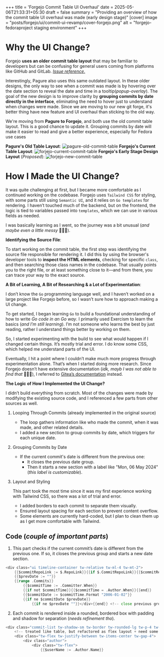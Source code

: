 +++
title = 'Forgejo Commit Table UI Overhaul'
date = 2025-05-06T21:33:31+05:30
draft = false
summary = "Providing an overview of how the commit table UI overhaul was made (early design stage)"
[cover]
image = "posts/forgejo/ui/commit-ui-revamp/cover-forgejo.png"
alt = "forgejo-fedoraproject staging environment"
+++

# Why the UI Change?
Forgejo **uses an older commit table layout** that may be familiar to developers but can be confusing for general users coming from platforms like GitHub and GitLab. [_Issue reference_.](https://codeberg.org/forgejo/forgejo/issues/5178) 

Interestingly, Pagure also uses this same outdated layout. In these older designs, the only way to see when a commit was made is by hovering over the date section to reveal the date and time in a tooltip(_popup-overlay_). The goal of the new design is to improve clarity by **grouping commits by date directly in the interface**, eliminating the need to hover just to understand when changes were made. Since we are moving to our new git forge, it's better thing have new feature and UI overhaul than sticking to the old way.

We're moving from **Pagure to Forgejo**, and both use the old commit table layout. This is a good chance to update it. Grouping commits by date will make it easier to read and give a better experience, especially for Fedora use cases

**Pagure's Old Table Layout**:
![pagure-old-commit-table](https://iamyaash.github.io/fedora/posts/forgejo/ui/commit-ui-revamp/pagure-old.png)
**Forgejo's Current Table Layout**:
![forjejo-current-commit-table](https://iamyaash.github.io/fedora/posts/forgejo/ui/commit-ui-revamp/forgejo-current.png)
**Forgejo's Early Stage Design Layout** (_Proposed_):
![forjejo-new-commit-table](https://iamyaash.github.io/fedora/posts/forgejo/ui/commit-ui-revamp/redesign-forgejo.png)

# How I Made the UI Change?

It was quite challenging at first, but I became more comfortable as I continued working on the codebase. Forgejo uses `Tailwind CSS` for styling, with some parts still using `Semantic UI`, and it relies on `Go templates` for rendering. I haven’t touched much of the backend, but on the frontend, the logic is tied to variables passed into `templates`, which we can use in various fields as needed.

I was basically learning as I went, so the journey was a bit unusual (_and maybe even a little messy_ 🤷🏻‍♂️).

**Identifying the Source File**:

To start working on the commit table, the first step was identifying the source file responsible for rendering it. I did this by using the browser's developer tools to **inspect the HTML elements**, checking for specific `class`, and then searching those class names in the codebase. That usually points you to the right file, or at least something close to it—and from there, you can trace your way to the exact source.

**A Bit of Learning, A Bit of Researching & a Lot of Experimentation**:

I don’t know the `Go` programming language well, and I haven’t worked on a large project like Forgejo before, so I wasn’t sure how to approach making a UI change.

To get started, I began learning `Go` to build a foundational understanding of how to write *Go code in an Go way*. I primarily used Exercism to learn the basics (_and I’m still learning_). I’m not someone who learns the best by just reading, rather I understand things better by working on them.

So, I started experimenting with the build to see what would happen if I changed certain things. It’s mostly trial and error. I do know some CSS, which helped me understand parts of the UI.

Eventually, I hit a point where I couldn’t make much more progress through experimentation alone. That’s when I started doing more research. Since Forgejo doesn’t have extensive documentation (_idk, mayb I was not able to find that_ 🤷🏻‍♂️), I referred to [Gitea’s documentation](https://docs.gitea.com/contributing/guidelines-frontend) instead.

**The Logic of How I Implemented the UI Change?**

I didn’t build everything from scratch. Most of the changes were made by modifying the existing source code, and I referenced a few parts from other sources as well.

1. Looping Through Commits (already implemented in the original source)

    - The loop gathers information like who made the commit, when it was made, and other related details.
    - I added a new section to group commits by date, which triggers for each unique date.

2. Grouping Commits by Date

    - If the current commit's date is different from the previous one:
        - It closes the previous date group.
        - Then it starts a new section with a label like "Mon, 06 May 2024" (_this label is customizable_).

3. Layout and Styling
    
    This part took the most time since it was my first experience working with Tailwind CSS, so there was a lot of trial and error.
    - I added borders to each commit to separate them visually.
    - Ensured layout spacing for each section to prevent content overflow.
    - Some elements are currently hard-coded, but I plan to clean them up as I get more comfortable with Tailwind.

## Code (_couple of important parts_)

1. This part checks if the current commit’s date is different from the previous one. If so, it closes the previous group and starts a new date section.
```go 
<div class="ui timeline-container tw-relative tw-ml-4 tw-mt-2">
	{{$commitRepoLink := $.RepoLink}}{{if $.CommitRepoLink}}{{$commitRepoLink = $.CommitRepoLink}}{{end}}
	{{$prevDate := ""}}
	{{range .Commits}}
		{{$commitTime := .Committer.When}}
		{{if not $commitTime}}{{$commitTime = .Author.When}}{{end}}
		{{$commitDate := $commitTime.Format "2006-01-02"}}
		{{if ne $commitDate $prevDate}}
			{{if ne $prevDate ""}}</div>{{end}} <!-- close previous group -->
```
2. Each commit is rendered inside a rounded, bordered box with padding and shadow for separation (_needs refinement tho_).
```go
<div class="commit-list tw-shadow-sm tw-border tw-rounded-lg tw-p-4 tw-mb-2">
    <!-- treated like table, but refactored as flex layout + need some adjustments, might overflow -->
    <div class="tw-flex tw-justify-between tw-items-center tw-gap-4">
        <div class="author">
            <div class="tw-flex">
                {{$userName := .Author.Name}}
```